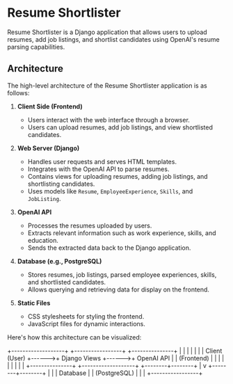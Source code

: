 # Resume Shortlister

Resume Shortlister is a Django application that allows users to upload resumes, add job listings, and shortlist candidates using OpenAI's resume parsing capabilities.

## Architecture

The high-level architecture of the Resume Shortlister application is as follows:

1. **Client Side (Frontend)**
    - Users interact with the web interface through a browser.
    - Users can upload resumes, add job listings, and view shortlisted candidates.

2. **Web Server (Django)**
    - Handles user requests and serves HTML templates.
    - Integrates with the OpenAI API to parse resumes.
    - Contains views for uploading resumes, adding job listings, and shortlisting candidates.
    - Uses models like `Resume`, `EmployeeExperience`, `Skills`, and `JobListing`.

3. **OpenAI API**
    - Processes the resumes uploaded by users.
    - Extracts relevant information such as work experience, skills, and education.
    - Sends the extracted data back to the Django application.

4. **Database (e.g., PostgreSQL)**
    - Stores resumes, job listings, parsed employee experiences, skills, and shortlisted candidates.
    - Allows querying and retrieving data for display on the frontend.

5. **Static Files**
    - CSS stylesheets for styling the frontend.
    - JavaScript files for dynamic interactions.

Here's how this architecture can be visualized:

+-------------------+       +-----------------+       +---------------+
|                   |       |                 |       |               |
|   Client (User)   +------>+   Django Views  +------>+    OpenAI API |
|   (Frontend)      |       |                 |       |               |
|                   |       |                 |       +---------------+
+-------------------+       +--------+--------+
                                    |
                                    v
                           +--------+--------+
                           |                 |
                           |    Database     |
                           |  (PostgreSQL)   |
                           |                 |
                           +-----------------+
